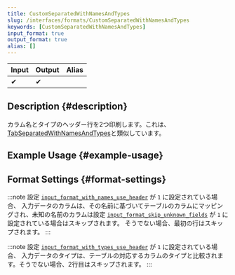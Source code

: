 ```yaml
---
title: CustomSeparatedWithNamesAndTypes
slug: /interfaces/formats/CustomSeparatedWithNamesAndTypes
keywords: [CustomSeparatedWithNamesAndTypes]
input_format: true
output_format: true
alias: []
---
```


| Input | Output | Alias |
|-------|--------|-------|
| ✔     | ✔      |       |

## Description {#description}

カラム名とタイプのヘッダー行を2つ印刷します。これは、[TabSeparatedWithNamesAndTypes](../TabSeparated/TabSeparatedWithNamesAndTypes.md)と類似しています。

## Example Usage {#example-usage}

## Format Settings {#format-settings}

:::note
設定 [`input_format_with_names_use_header`](../../../operations/settings/settings-formats.md/#input_format_with_names_use_header) が `1` に設定されている場合、
入力データのカラムは、その名前に基づいてテーブルのカラムにマッピングされ、未知の名前のカラムは設定 [`input_format_skip_unknown_fields`](../../../operations/settings/settings-formats.md/#input_format_skip_unknown_fields) が `1` に設定されている場合はスキップされます。
そうでない場合、最初の行はスキップされます。
:::

:::note
設定 [`input_format_with_types_use_header`](../../../operations/settings/settings-formats.md/#input_format_with_types_use_header) が `1` に設定されている場合、
入力データのタイプは、テーブルの対応するカラムのタイプと比較されます。そうでない場合、2行目はスキップされます。
:::
